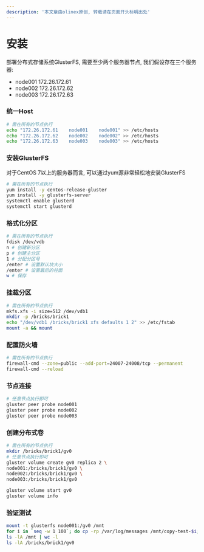 ```yaml
---
description: '本文章由olinex原创, 转载请在页面开头标明出处'
---
```


# 安装

部署分布式存储系统GlusterFS, 需要至少两个服务器节点, 我们假设存在三个服务器:

* node001    172.26.172.61
* node002    172.26.172.62
* node003    172.26.172.63

### 统一Host

```bash
# 需在所有的节点执行
echo "172.26.172.61    node001    node001" >> /etc/hosts
echo "172.26.172.62    node002    node002" >> /etc/hosts
echo "172.26.172.63    node003    node003" >> /etc/hosts
```

### 安装GlusterFS

对于CentOS 7以上的服务器而言, 可以通过yum源非常轻松地安装GlusterFS

```bash
# 需在所有的节点执行
yum install -y centos-release-gluster
yum install -y glusterfs-server
systemctl enable glusterd
systemctl start glusterd
```

### 格式化分区

```bash
# 需在所有的节点执行
fdisk /dev/vdb
n # 创建新分区
p # 创建主分区
1 # 分配分区号
/enter # 设置默认块大小
/enter # 设置最后的柱面
w # 保存
```

### 挂载分区

```bash
# 需在所有的节点执行
mkfs.xfs -i size=512 /dev/vdb1
mkdir -p /bricks/brick1
echo "/dev/vdb1 /bricks/brick1 xfs defaults 1 2" >> /etc/fstab
mount -a && mount
```

### 配置防火墙

```bash
# 需在所有的节点执行
firewall-cmd --zone=public --add-port=24007-24008/tcp --permanent
firewall-cmd --reload
```

### 节点连接

```bash
# 任意节点执行即可
gluster peer probe node001
gluster peer probe node002
gluster peer probe node003
```

### 创建分布式卷

```bash
# 需在所有的节点执行
mkdir /bricks/brick1/gv0
# 任意节点执行即可
gluster volume create gv0 replica 2 \
node001:/bricks/brick1/gv0 \
node002:/bricks/brick1/gv0 \
node003:/bricks/brick1/gv0

gluster volume start gv0
gluster volume info

```

### 验证测试

```bash
mount -t glusterfs node001:/gv0 /mnt
for i in `seq -w 1 100`; do cp -rp /var/log/messages /mnt/copy-test-$i; done
ls -lA /mnt | wc -l
ls -lA /bricks/brick1/gv0
```

